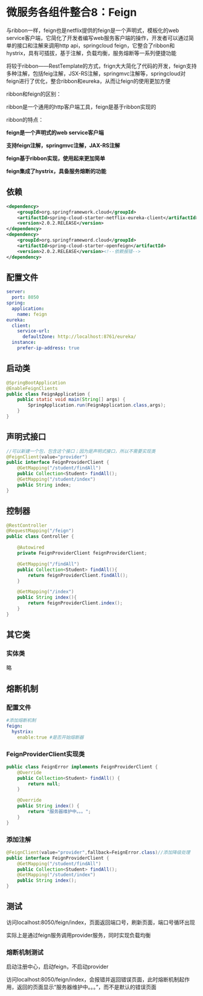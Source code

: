 # 微服务各组件整合8：Feign



与ribbon一样，feign也是netflix提供的feign是一个声明式，模板化的web service客户端，它简化了开发者编写web服务客户端的操作，开发者可以通过简单的接口和注解来调用http api，springcloud feign，它整合了ribbon和hystrix，具有可插拔，基于注解，负载均衡，服务熔断等一系列便捷功能

将较于ribbon——RestTemplate的方式，frign大大简化了代码的开发，feign支持多种注解，包括feig注解，JSX-RS注解，springmvc注解等，springcloud对feign进行了优化，整合ribbon和eureka，从而让feign的使用更加方便

ribbon和feign的区别：

ribbon是一个通用的http客户端工具，feign是基于ribbon实现的

ribbon的特点：

**feign是一个声明式的web service客户端**

**支持feign注解，springmvc注解，JAX-RS注解**

**feign基于ribbon实现，使用起来更加简单**

**feign集成了hystrix，具备服务熔断的功能**



## 依赖

```xml
<dependency>
    <groupId>org.springframework.cloud</groupId>
    <artifactId>spring-cloud-starter-netflix-eureka-client</artifactId>
    <version>2.0.2.RELEASE</version>
</dependency>
<dependency>
    <groupId>org.springframeword.cloud</groupId>
    <artifactId>spring-cloud-starter-openfeign</artifactId>
    <version>2.0.2.RELEASE</version><!--依赖报错-->
</dependency>
```



## 配置文件

```yml
server:
  port: 8050
spring:
  application:
    name: feign
eureka:
  client:
    service-url:
      defaultZone: http://localhost:8761/eureka/
  instance:
    prefer-ip-address: true
```



## 启动类

```java
@SpringBootApplication
@EnableFeignClients
public class FeignApplication {
    public static void main(String[] args) {
        SpringApplication.run(FeignApplication.class,args);
    }
}
```



## 声明式接口

```java
//可以新建一个包，包含这个接口；因为是声明式接口，所以不需要实现类
@FeignClient(value="provider")
public interface FeignProviderClient {
    @GetMapping("/student/findAll")
    public Collection<Student> findAll();
    @GetMapping("/student/index")
    public String index;
}
```



## 控制器

```java
@RestController
@RequestMapping("/feign")
public class Controller {

    @Autowired
    private FeignProviderClient feignProviderClient;

    @GetMapping("/findAll")
    public Collection<Student> findAll(){
        return feignProviderClient.findAll();
    }

    @GetMapping("/index")
    public String index(){
        return feignProviderClient.index();
    }
}
```



## 其它类

### 实体类

略



## 熔断机制

### 配置文件

```yml
#添加熔断机制
feign:
  hystrix:
    enable:true #是否开始熔断器
```

### FeignProviderClient实现类

```java
public class FeignError implements FeignProviderClient {
    @Override
    public Collection<Student> findAll() {
        return null;
    }

    @Override
    public String index() {
        return "服务器维护中。。。";
    }
}
```

### 添加注解

```java
@FeignClient(value="provider",fallback=FeignError.class)//添加降级处理
public interface FeignProviderClient {
    @GetMapping("/student/findAll")
    public Collection<Student> findAll();
    @GetMapping("/student/index")
    public String index();
}
```



## 测试

访问localhost:8050/feign/index，页面返回端口号，刷新页面，端口号循环出现

实际上是通过feign服务调用provider服务，同时实现负载均衡

### 熔断机制测试

启动注册中心，启动feign，不启动provider

访问localhost:8050/feign/index，会报错并返回错误页面，此时熔断机制起作用，返回的页面显示“服务器维护中。。。”，而不是默认的错误页面